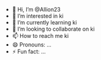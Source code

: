 - 👋 Hi, I’m @Allion23
- 👀 I’m interested in ki
- 🌱 I’m currently learning ki
- 💞️ I’m looking to collaborate on ki
- 📫 How to reach me ki
- 😄 Pronouns: ...
- ⚡ Fun fact: ...

<!---
Allion23/Allion23 is a ✨ special ✨ repository because its `README.md` (this file) appears on your GitHub profile.
You can click the Preview link to take a look at your changes.
--->
